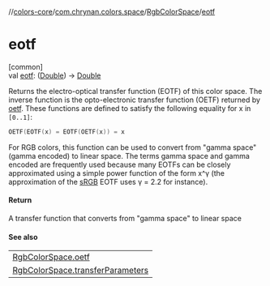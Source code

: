 //[colors-core](../../../index.md)/[com.chrynan.colors.space](../index.md)/[RgbColorSpace](index.md)/[eotf](eotf.md)

# eotf

[common]\
val [eotf](eotf.md): ([Double](https://kotlinlang.org/api/latest/jvm/stdlib/kotlin/-double/index.html)) -&gt; [Double](https://kotlinlang.org/api/latest/jvm/stdlib/kotlin/-double/index.html)

Returns the electro-optical transfer function (EOTF) of this color space. The inverse function is the opto-electronic transfer function (OETF) returned by [oetf](oetf.md). These functions are defined to satisfy the following equality for x in `[0..1]`:

```kotlin
OETF(EOTF(x) = EOTF(OETF(x)) = x
```

For RGB colors, this function can be used to convert from &quot;gamma space&quot; (gamma encoded) to linear space. The terms gamma space and gamma encoded are frequently used because many EOTFs can be closely approximated using a simple power function of the form x^γ (the approximation of the [sRGB](../-color-spaces/-s-r-g-b.md) EOTF uses γ = 2.2 for instance).

#### Return

A transfer function that converts from &quot;gamma space&quot; to linear space

#### See also

| |
|---|
| [RgbColorSpace.oetf](oetf.md) |
| [RgbColorSpace.transferParameters](transfer-parameters.md) |
